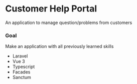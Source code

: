# Customer Help Portal

An application to manage question/problems from customers


### Goal

Make an application with all previously learned skills
- Laravel
- Vue 3
- Typescript
- Facades
- Sanctum